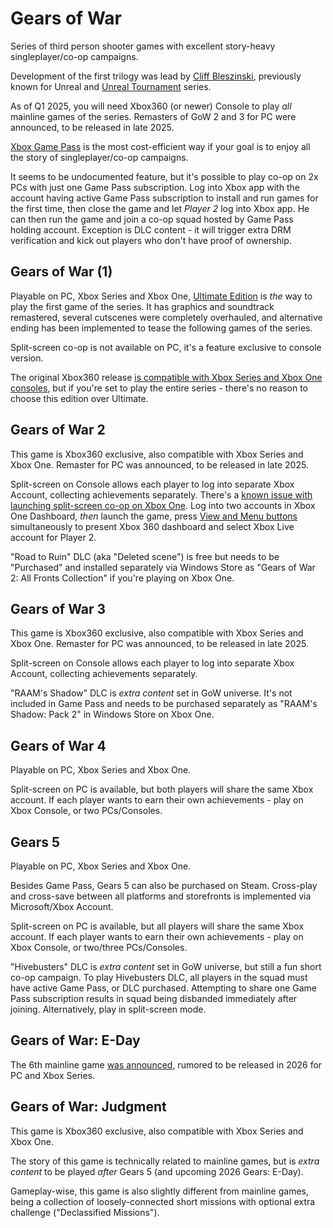 # Gears of War

Series of third person shooter games with excellent story-heavy singleplayer/co-op campaigns.

Development of the first trilogy was lead by [Cliff Bleszinski](https://en.wikipedia.org/wiki/Cliff_Bleszinski), previously known for Unreal and [Unreal Tournament](/games/UnrealTournament99.md) series.

As of Q1 2025, you will need Xbox360 (or newer) Console to play _all_ mainline games of the series. Remasters of GoW 2 and 3 for PC were announced, to be released in late 2025.

[Xbox Game Pass](https://www.xbox.com/en-us/xbox-game-pass/ultimate) is the most cost-efficient way if your goal is to enjoy all the story of singleplayer/co-op campaigns.

It seems to be undocumented feature, but it's possible to play co-op on 2x PCs with just one Game Pass subscription. Log into Xbox app with the account having active Game Pass subscription to install and run games for the first time, then close the game and let _Player 2_ log into Xbox app. He can then run the game and join a co-op squad hosted by Game Pass holding account. Exception is DLC content - it will trigger extra DRM verification and kick out players who don't have proof of ownership.

## Gears of War (1)

Playable on PC, Xbox Series and Xbox One, [Ultimate Edition](https://www.microsoft.com/store/productId/9NBLGGH3SHM5) is _the_ way to play the first game of the series. It has graphics and soundtrack remastered, several cutscenes were completely overhauled, and alternative ending has been implemented to tease the following games of the series.

Split-screen co-op is not available on PC, it's a feature exclusive to console version.

The original Xbox360 release [is compatible with Xbox Series and Xbox One consoles](https://en.wikipedia.org/wiki/List_of_backward-compatible_games_for_Xbox_One_and_Series_X/S), but if you're set to play the entire series - there's no reason to choose this edition over Ultimate.

## Gears of War 2

This game is Xbox360 exclusive, also compatible with Xbox Series and Xbox One. Remaster for PC was announced, to be released in late 2025.

Split-screen on Console allows each player to log into separate Xbox Account, collecting achievements separately. There's a [known issue with launching split-screen co-op on Xbox One](https://www.reddit.com/r/GearsOfWar/comments/amnly6/gears_of_war_2_player_couch_coop_how_to_sign_in/). Log into two accounts in Xbox One Dashboard, _then_ launch the game, press [View and Menu buttons](https://support.xbox.com/en-US/help/hardware-network/controller/xbox-one-wireless-controller) simultaneously to present Xbox 360 dashboard and select Xbox Live account for Player 2.

"Road to Ruin" DLC (aka "Deleted scene") is free but needs to be "Purchased" and installed separately via Windows Store as "Gears of War 2: All Fronts Collection" if you're playing on Xbox One.

## Gears of War 3

This game is Xbox360 exclusive, also compatible with Xbox Series and Xbox One. Remaster for PC was announced, to be released in late 2025.

Split-screen on Console allows each player to log into separate Xbox Account, collecting achievements separately.

"RAAM's Shadow" DLC is _extra content_ set in GoW universe. It's not included in Game Pass and needs to be purchased separately as "RAAM's Shadow: Pack 2" in Windows Store on Xbox One.

## Gears of War 4

Playable on PC, Xbox Series and Xbox One.

Split-screen on PC is available, but both players will share the same Xbox account. If each player wants to earn their own achievements - play on Xbox Console, or two PCs/Consoles.

## Gears 5

Playable on PC, Xbox Series and Xbox One.

Besides Game Pass, Gears 5 can also be purchased on Steam. Cross-play and cross-save between all platforms and storefronts is implemented via Microsoft/Xbox Account.

Split-screen on PC is available, but all players will share the same Xbox account. If each player wants to earn their own achievements - play on Xbox Console, or two/three PCs/Consoles.

"Hivebusters" DLC is _extra content_ set in GoW universe, but still a fun short co-op campaign. To play Hivebusters DLC, all players in the squad must have active Game Pass, or DLC purchased. Attempting to share one Game Pass subscription results in squad being disbanded immediately after joining. Alternatively, play in split-screen mode.

## Gears of War: E-Day

The 6th mainline game [was announced](https://www.youtube.com/watch?v=EC20gLfUHeA), rumored to be released in 2026 for PC and Xbox Series.

## Gears of War: Judgment

This game is Xbox360 exclusive, also compatible with Xbox Series and Xbox One.

The story of this game is technically related to mainline games, but is _extra content_ to be played _after_ Gears 5 (and upcoming 2026 Gears: E-Day).

Gameplay-wise, this game is also slightly different from mainline games, being a collection of loosely-connected short missions with optional extra challenge ("Declassified Missions").

